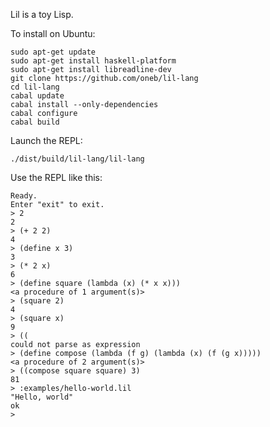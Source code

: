 Lil is a toy Lisp. 

To install on Ubuntu:

    sudo apt-get update
    sudo apt-get install haskell-platform
    sudo apt-get install libreadline-dev
    git clone https://github.com/oneb/lil-lang
    cd lil-lang
    cabal update
    cabal install --only-dependencies  
    cabal configure
    cabal build

Launch the REPL:

    ./dist/build/lil-lang/lil-lang

Use the REPL like this:

    Ready.
    Enter "exit" to exit.
    > 2
    2
    > (+ 2 2)
    4
    > (define x 3)
    3
    > (* 2 x)
    6
    > (define square (lambda (x) (* x x)))
    <a procedure of 1 argument(s)>
    > (square 2)
    4
    > (square x)
    9
    > ((
    could not parse as expression
    > (define compose (lambda (f g) (lambda (x) (f (g x)))))
    <a procedure of 2 argument(s)>
    > ((compose square square) 3)
    81
    > :examples/hello-world.lil
    "Hello, world"
    ok
    > 

